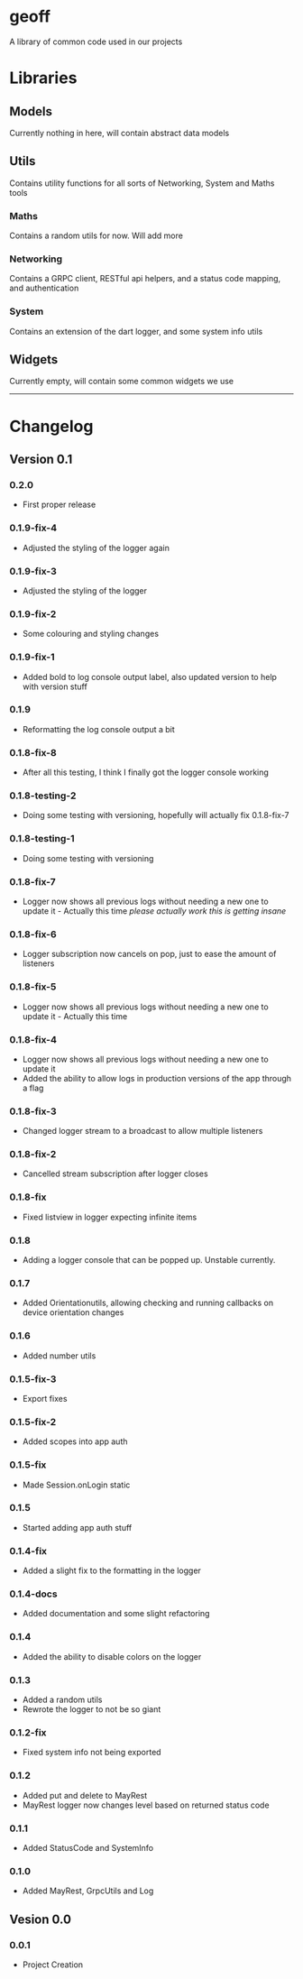 # **geoff**
A library of common code used in our projects


# **Libraries**
## **Models**
Currently nothing in here, will contain abstract data models

## **Utils**
Contains utility functions for all sorts of Networking, System and Maths tools
### **Maths**
Contains a random utils for now. Will add more
### **Networking**
Contains a GRPC client, RESTful api helpers, and a status code mapping, and authentication
### **System**
Contains an extension of the dart logger, and some system info utils

## **Widgets**
Currently empty, will contain some common widgets we use

---

# **Changelog**
## **Version 0.1**
### **0.2.0**
- First proper release

### **0.1.9-fix-4**
- Adjusted the styling of the logger again
  
### **0.1.9-fix-3**
- Adjusted the styling of the logger

### **0.1.9-fix-2**
- Some colouring and styling changes

### **0.1.9-fix-1**
- Added bold to log console output label, also updated version to help with version stuff

### **0.1.9**
- Reformatting the log console output a bit

### **0.1.8-fix-8**
- After all this testing, I think I finally got the logger console working

### **0.1.8-testing-2**
- Doing some testing with versioning, hopefully will actually fix 0.1.8-fix-7

### **0.1.8-testing-1**
- Doing some testing with versioning

### **0.1.8-fix-7**
- Logger now shows all previous logs without needing a new one to update it - Actually this time *please actually work this is getting insane*

### **0.1.8-fix-6**
- Logger subscription now cancels on pop, just to ease the amount of listeners

### **0.1.8-fix-5**
- Logger now shows all previous logs without needing a new one to update it - Actually this time

### **0.1.8-fix-4**
- Logger now shows all previous logs without needing a new one to update it
- Added the ability to allow logs in production versions of the app through a flag

### **0.1.8-fix-3**
- Changed logger stream to a broadcast to allow multiple listeners

### **0.1.8-fix-2**
- Cancelled stream subscription after logger closes

### **0.1.8-fix**
- Fixed listview in logger expecting infinite items

### **0.1.8**
- Adding a logger console that can be popped up. Unstable currently.

### **0.1.7**
- Added Orientationutils, allowing checking and running callbacks on device orientation changes

### **0.1.6**
- Added number utils

### **0.1.5-fix-3**
- Export fixes
  
### **0.1.5-fix-2**
- Added scopes into app auth

### **0.1.5-fix**
- Made Session.onLogin static

### **0.1.5**
- Started adding app auth stuff

### **0.1.4-fix**
- Added a slight fix to the formatting in the logger

### **0.1.4-docs**
- Added documentation and some slight refactoring

### **0.1.4**
- Added the ability to disable colors on the logger

### **0.1.3**
- Added a random utils
- Rewrote the logger to not be so giant

### **0.1.2-fix**
- Fixed system info not being exported

### **0.1.2**
- Added put and delete to MayRest
- MayRest logger now changes level based on returned status code

### **0.1.1**
- Added StatusCode and SystemInfo

### **0.1.0**
- Added MayRest, GrpcUtils and Log

## **Vesion 0.0**
### **0.0.1**
- Project Creation
